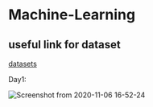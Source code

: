 # Machine-Learning

## useful link for dataset

 [datasets](https://www.superdatascience.com/pages/machine-learning)
 
 
Day1:
 
![Screenshot from 2020-11-06 16-52-24](https://user-images.githubusercontent.com/43321488/138338828-333665f5-f83b-445c-9562-944f00ac9b6e.png)
